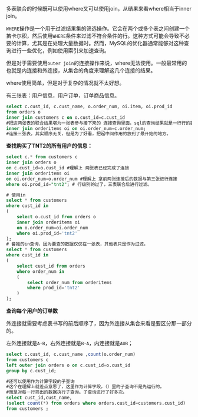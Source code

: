 多表联合的时候既可以使用where又可以使用join，从结果来看where相当于inner join。

`WHERE`操作是一个用于过滤结果集的筛选操作。它会在两个或多个表之间创建一个笛卡尔积，然后使用`WHERE`条件来过滤不符合条件的行。这种方式可能会导致不必要的计算，尤其是在处理大量数据时。然而，MySQL的优化器通常能够对这种查询进行一些优化，例如使用索引来加速查询。

但是对于需要使用`outer join`的连接操作来说，where无法使用。一般最常用的也就是内连接和外连接，从集合的角度来理解这几个连接的结果。

where使用简单，但是对于复杂的情况就不太好想。

有三张表：用户信息，用户订单，订单商品信息。

```sql
select c.cust_id, c.cust_name, o.order_num, oi.item, oi.prod_id
from orders o
inner join customers c on o.cust_id=c.cust_id  
#把这两张表的联合结果堪为一张表参与接下来的 连接查询里面。sql的查询结果就是一行行的数据。
inner join orderitems oi on oi.order_num=c.order_num;
#连接三张表，其实顺序无关，但是为了好看，把起中间作用的放到了最开始的地方。
```



**查找购买了TNT2的所有用户的信息：**

```sql
select c.* from customers c
inner join orders o 
on c.cust_id=o.cust_id #理解上 两张表已经完成了连接
inner join orderitems oi
on oi.order_num=o.order_num #理解上 拿前两张连接后的数据与第三张进行连接
where oi.prod_id="tnt2"; # 行级别的过了，三表联合后进行过滤。

# 使用in
select * from customers
where cust_id in
(
    select o.cust_id from orders o
    inner join orderitems oi
    on o.order_num=oi.order_num
    where oi.prod_id='tnt2'
);
# 套娃的in查询，因为要查的数据仅仅在一张表，其他表只是作为过滤。
select * from customers 
where cust_id in
(
    select cust_id from orders
    where order_num in 
    (
        select order_num from orderitems
        where prod_id='tnt2'
    )
);
```



**查询每个用户的订单数**

外连接就需要考虑表书写的前后顺序了，因为外连接从集合来看是要区分那一部分的。

左外连接就是`A-B`，右外连接就是`B-A`，内连接就是`AUB`；

```sql
select c.cust_id, c.cust_name ,count(o.order_num)
from customers c 
left outer join orders o on c.cust_id=o.cust_id
group by c.cust_id;

#还可以使用作为计算字段的子查询
#这个在理解上就差点意思了，这里作为计算字段，（）里的子查询不是先运行的。
#而是对每一行筛出的数据执行子查询。子查询进行了好多次。
select cust_id,cust_name, 
(select count(*) from orders where orders.cust_id=customers.cust_id)
from customers ;
```

